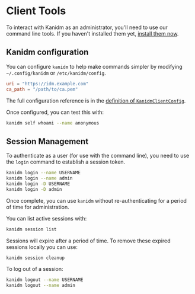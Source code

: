 # Client Tools

To interact with Kanidm as an administrator, you'll need to use our command line tools. If you
haven't installed them yet, [install them now](installing_client_tools.md).

## Kanidm configuration

You can configure `kanidm` to help make commands simpler by modifying `~/.config/kanidm` or
`/etc/kanidm/config`.

```toml
uri = "https://idm.example.com"
ca_path = "/path/to/ca.pem"
```

The full configuration reference is in the
[definition of `KanidmClientConfig`](https://kanidm.github.io/kanidm/master/rustdoc/kanidm_client/struct.KanidmClientConfig.html).

Once configured, you can test this with:

```bash
kanidm self whoami --name anonymous
```

## Session Management

To authenticate as a user (for use with the command line), you need to use the `login` command to
establish a session token.

```bash
kanidm login --name USERNAME
kanidm login --name admin
kanidm login -D USERNAME
kanidm login -D admin
```

Once complete, you can use `kanidm` without re-authenticating for a period of time for
administration.

You can list active sessions with:

```bash
kanidm session list
```

Sessions will expire after a period of time. To remove these expired sessions locally you can use:

```bash
kanidm session cleanup
```

To log out of a session:

```bash
kanidm logout --name USERNAME
kanidm logout --name admin
```
